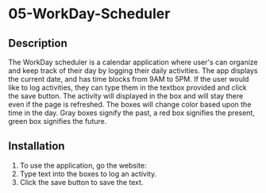 # 05-WorkDay-Scheduler

## Description

The WorkDay scheduler is a calendar application where user's can organize and keep track of their day by logging their daily activities. The app displays the current date, and has time blocks from 9AM to 5PM. If the user would like to log activities, they can type them in the textbox provided and click the save button. The activity will displayed in the box and will stay there even if the page is refreshed. The boxes will change color based upon the time in the day. Gray boxes signify the past, a red box signifies the present, green box signifies the future. 

## Installation

1. To use the application, go the website:
2. Type text into the boxes to log an activity.
3. Click the save button to save the text.